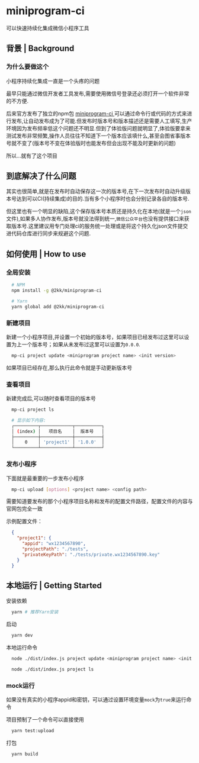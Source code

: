 # miniprogram-ci
可以快速持续化集成微信小程序工具

## 背景 | Background
### 为什么要做这个
小程序持续化集成一直是一个头疼的问题

最早只能通过微信开发者工具发布,需要使用微信号登录还必须打开一个软件非常的不方便.

后来官方发布了独立的npm包 [miniprogram-ci
](https://www.npmjs.com/package/miniprogram-ci) 可以通过命令行或代码的方式来进行发布,让自动发布成为了可能.但发布时版本号和版本描述还是需要人工填写,生产环境因为发布频率低这个问题还不明显.但到了体验版问题就明显了,体验版要拿来测试发布非常频繁,操作人员往往不知道下一个版本应该填什么,甚至会图省事版本号就不变了(版本号不变在体验版时也能发布但会出现不能及时更新的问题)

所以...就有了这个项目

## 到底解决了什么问题
其实也很简单,就是在发布时自动保存这一次的版本号,在下一次发布时自动升级版本号达到可以CI(持续集成)的目的.当有多个小程序时也会分别记录各自的版本号.

但这里也有一个明显的缺陷,这个保存版本号本质还是持久化在本地(就是一个`json`文件),如果多人协作发布,版本号就没法得到统一,`微信公众平台`也没有提供接口来获取版本号.这里建议用专门处理ci的服务统一处理或是将这个持久化json文件提交进代码仓库进行同步来规避这个问题.

## 如何使用 | How to use
### 全局安装
```sh
  # NPM
  npm install -g @2kk/miniprogram-ci

  # Yarn
  yarn global add @2kk/miniprogram-ci
```
### 新建项目
新建一个小程序项目,并设置一个初始的版本号，如果项目已经发布过这里可以设置为上一个版本号；如果从未发布过这里可以设置为`0.0.0`.
```sh
  mp-ci project update <miniprogram project name> <init version>
```

如果项目已经存在,那么执行此命令就是手动更新版本号

### 查看项目
新建完成后,可以随时查看项目的版本号
```sh
  mp-ci project ls

  # 显示如下内容:
  ┌─────────┬────────────┬──────────┐
  │ (index) │   项目名    │  版本号   │
  ├─────────┼────────────┼──────────┤
  │    0    │ 'project1' │ '1.0.0'  │
  └─────────┴────────────┴──────────┘
```

### 发布小程序
下面就是最重要的一步发布小程序
```sh
  mp-ci upload [options] <project name> <config path>
```

需要知道要发布的那个小程序项目名称和发布的配置文件路径，配置文件的内容与官网包完全一致

示例配置文件：
```json
  {
    "project1": {
      "appid": "wx1234567890",
      "projectPath": "./tests",
      "privateKeyPath": "./tests/private.wx1234567890.key"
    }
  }
```

## 本地运行 | Getting Started
安装依赖

```sh
  yarn # 推荐Yarn安装
```

启动

```sh
  yarn dev
```

本地运行命令
```sh
  node ./dist/index.js project update <miniprogram project name> <init version>

  node ./dist/index.js project ls
```
### mock运行

如果没有真实的小程序appid和密钥，可以通过设置环境变量`mock`为`true`来运行命令

项目预制了一个命令可以直接使用
```sh
  yarn test:upload
```

打包

```sh
  yarn build
```
